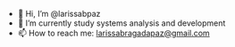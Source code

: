 - 👋 Hi, I’m @larissabpaz
- 🌱 I’m currently study systems analysis and development
- 📫 How to reach me: larissabragadapaz@gmail.com
<!--
**larissabpaz/larissabpaz** is a ✨ _special_ ✨ repository because its `README.md` (this file) appears on your GitHub profile.

- 👋 Hi, I’m @larissabpaz
- 🌱 I’m currently study systems analysis and development
- 📫 How to reach me: laribragadapaz@gmail.com
-->
